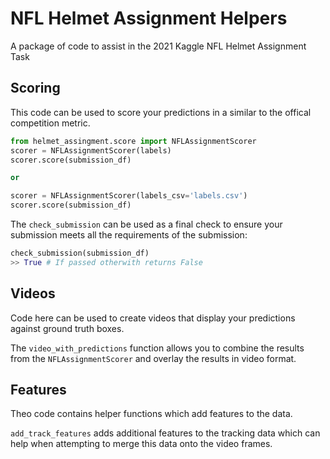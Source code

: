# NFL Helmet Assignment Helpers
A package of code to assist in the 2021 Kaggle NFL Helmet Assignment Task

## Scoring
This code can be used to score your predictions in a similar to the offical competition metric.

```python
from helmet_assingment.score import NFLAssignmentScorer
scorer = NFLAssignmentScorer(labels)
scorer.score(submission_df)

or

scorer = NFLAssignmentScorer(labels_csv='labels.csv')
scorer.score(submission_df)

```

The `check_submission` can be used as a final check to ensure your submission meets all the requirements of the submission:

```python
check_submission(submission_df)
>> True # If passed otherwith returns False
```

## Videos
Code here can be used to create videos that display your predictions against ground truth boxes.

The `video_with_predictions` function allows you to combine the results from the `NFLAssignmentScorer` and overlay the results in video format.

## Features

Theo code contains helper functions which add features to the data.

`add_track_features` adds additional features to the tracking data which can help when attempting to merge this data onto the video frames.